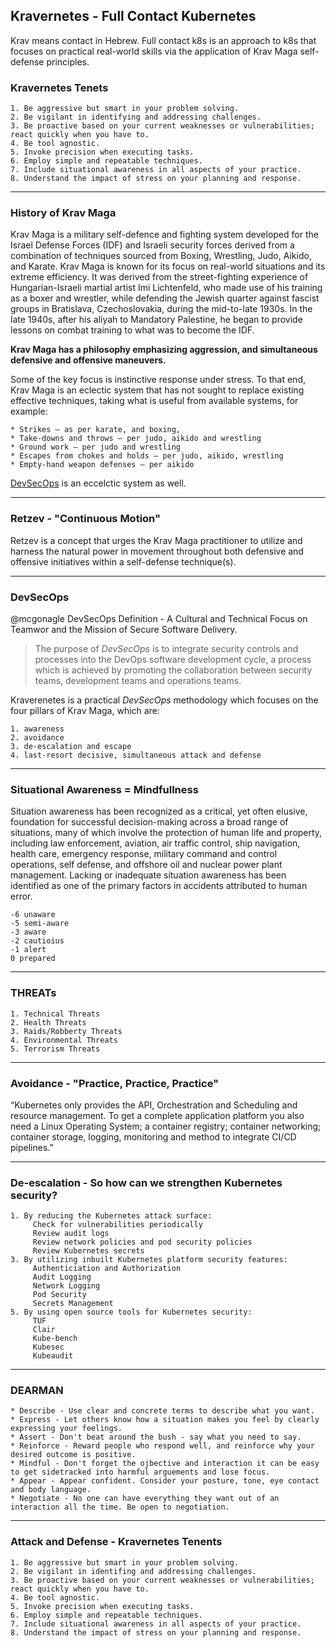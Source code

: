 ## Kravernetes - Full Contact Kubernetes
Krav means contact in Hebrew. Full contact k8s is an approach to k8s that focuses on practical real-world skills via the application of Krav Maga self-defense principles.

### Kravernetes Tenets
    1. Be aggressive but smart in your problem solving.
    2. Be vigilant in identifying and addressing challenges.
    3. Be proactive based on your current weaknesses or vulnerabilities; react quickly when you have to.
    4. Be tool agnostic.
    5. Invoke precision when executing tasks.
    6. Employ simple and repeatable techniques.
    7. Include situational awareness in all aspects of your practice.
    8. Understand the impact of stress on your planning and response.
    
---

### History of Krav Maga

Krav Maga is a military self-defence and fighting system developed for the Israel Defense Forces (IDF) and Israeli security forces derived from a combination of techniques sourced from Boxing, Wrestling, Judo, Aikido, and Karate. Krav Maga is known for its focus on real-world situations and its extreme efficiency. It was derived from the street-fighting experience of Hungarian-Israeli martial artist Imi Lichtenfeld, who made use of his training as a boxer and wrestler, while defending the Jewish quarter against fascist groups in Bratislava, Czechoslovakia, during the mid-to-late 1930s. In the late 1940s, after his aliyah to Mandatory Palestine, he began to provide lessons on combat training to what was to become the IDF.

**Krav Maga has a philosophy emphasizing aggression, and simultaneous defensive and offensive maneuvers.** 

Some of the key focus is instinctive response under stress. To that end, Krav Maga is an eclectic system that has not sought to replace existing effective techniques, taking what is useful from available systems, for example:

    * Strikes – as per karate, and boxing,
    * Take-downs and throws – per judo, aikido and wrestling
    * Ground work – per judo and wrestling
    * Escapes from chokes and holds – per judo, aikido, wrestling
    * Empty-hand weapon defenses – per aikido

[DevSecOps]([https://share.getcloudapp.com/04uA24k9](https://capture.dropbox.com/D2MZoSvqoIO6RyXy)) is an eccelctic system as well.

---

### Retzev - "Continuous Motion"

Retzev is a concept that urges the Krav Maga practitioner to utilize and harness the natural power in movement throughout both defensive and offensive initiatives within a self-defense technique(s).

---

### DevSecOps
@mcgonagle DevSecOps Definition - A Cultural and Technical Focus on Teamwor and the Mission of Secure Software Delivery.


> The purpose of *DevSecOps* is to integrate security controls and processes into the DevOps software development cycle, a process which is achieved by promoting the collaboration between security teams, development teams and operations teams.

Kraverenetes is a practical *DevSecOps* methodology which focuses on the four pillars of Krav Maga, which are:

    1. awareness
    2. avoidance
    3. de-escalation and escape
    4. last-resort decisive, simultaneous attack and defense

--- 

### Situational Awareness = Mindfullness
Situation awareness has been recognized as a critical, yet often elusive, foundation for successful decision-making across a broad range of situations, many of which involve the protection of human life and property, including law enforcement, aviation, air traffic control, ship navigation, health care, emergency response, military command and control operations, self defense, and offshore oil and nuclear power plant management. Lacking or inadequate situation awareness has been identified as one of the primary factors in accidents attributed to human error.

    -6 unaware
    -5 semi-aware
    -3 aware
    -2 cautioius 
    -1 alert
    0 prepared


---

### THREATs
    1. Technical Threats
    2. Health Threats 
    3. Raids/Robberty Threats
    4. Environmental Threats
    5. Terrorism Threats

---

### Avoidance - "Practice, Practice, Practice"

“Kubernetes only provides the API, Orchestration and Scheduling and resource management. To get a complete application platform you also need a Linux Operating System; a container registry; container networking; container storage, logging, monitoring and method to integrate CI/CD pipelines.” 

---

### De-escalation - So how can we strengthen Kubernetes security?

    1. By reducing the Kubernetes attack surface:
         Check for vulnerabilities periodically
         Review audit logs
         Review network policies and pod security policies
         Review Kubernetes secrets
    3. By utilizing inbuilt Kubernetes platform security features:
         Authenticiation and Authorization
         Audit Logging
         Network Logging
         Pod Security
         Secrets Management
    5. By using open source tools for Kubernetes security:
         TUF
         Clair
         Kube-bench
         Kubesec
         Kubeaudit

---

### DEARMAN
    * Describe - Use clear and concrete terms to describe what you want.
    * Express - Let others know how a situation makes you feel by clearly expressing your feelings.
    * Assert - Don't beat around the bush - say what you need to say.
    * Reinforce - Reward people who respond well, and reinforce why your desired outcome is positive. 
    * Mindful - Don't forget the ojbective and interaction it can be easy to get sidetracked into harmful arguements and lose focus.
    * Appear - Appear confident. Consider your posture, tone, eye contact and body language.
    * Negotiate - No one can have everything they want out of an interaction all the time. Be open to negotiation.
   
---

### Attack and Defense - Kravernetes Tenents
    1. Be aggressive but smart in your problem solving.
    2. Be vigilant in identifing and addressing challenges.
    3. Be proactive based on your current weaknesses or vulnerabilities; react quickly when you have to.
    4. Be tool agnostic.
    5. Invoke precision when executing tasks.
    6. Employ simple and repeatable techniques.
    7. Include situational awareness in all aspects of your practice.
    8. Understand the impact of stress on your planning and response.
